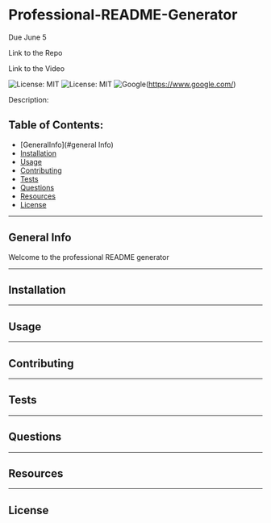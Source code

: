# Professional-README-Generator

Due June 5

Link to the Repo

Link to the Video



![License: MIT](https://custom-icon-badges.demolab.com/badge/license-MIT-yellowgreen.svg?logo=law)
![License: MIT](https://custom-icon-badges.demolab.com/badge/license-Apache-yellowgreen.svg?logo=law)
![Google](https://custom-icon-badges.demolab.com/badge/Google-grey?logo=google&logoColor=red)(https://www.google.com/)

Description:

## Table of Contents:

- [GeneralInfo](#general Info)
- [Installation](#installation)
- [Usage](#usage)
- [Contributing](#contributing)
- [Tests](#tests)
- [Questions](#questions)
- [Resources](#resources)
- [License](#license)

---

## General Info
Welcome to the professional README generator

---

## Installation

---

## Usage

---

## Contributing

---

## Tests

---

## Questions

---

## Resources

---

## License
